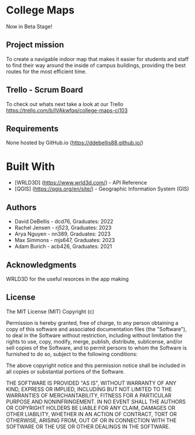 # College Maps



Now in Beta Stage!

## Project mission
To create a navigable indoor map that makes it easier for students and staff to find their way around the inside of campus buildings, providing the best routes for the most efficient time.

## Trello - Scrum Board
To check out whats next take a look at our Trello
https://trello.com/b/IVAkwfqq/college-maps-ci103

## Requirements 
None hosted by GitHub.io (https://ddebellis88.github.io/)

# Built With
* [WRLD3D] (https://www.wrld3d.com/) - API Reference
* [QGIS] (https://qgis.org/en/site/) - Geographic Information System (GIS)

## Authors
* David DeBellis - dcd76, Graduates: 2022
* Rachel Jensen - rj523, Graduates: 2023
* Arya Nguyen - nn389, Graduates: 2023
* Max Simmons - mjs647, Graduates: 2023
* Adam Burich - acb426, Graduates: 2021

## Acknowledgments
WRLD3D for the useful resorces in the app making

## License

The MIT License (MIT) Copyright (c)

Permission is hereby granted, free of charge, to any person obtaining a copy of this software and associated documentation files (the "Software"), to deal in the Software without restriction, including without limitation the rights to use, copy, modify, merge, publish, distribute, sublicense, and/or sell copies of the Software, and to permit persons to whom the Software is furnished to do so, subject to the following conditions:

The above copyright notice and this permission notice shall be included in all copies or substantial portions of the Software.

THE SOFTWARE IS PROVIDED "AS IS", WITHOUT WARRANTY OF ANY KIND, EXPRESS OR IMPLIED, INCLUDING BUT NOT LIMITED TO THE WARRANTIES OF MERCHANTABILITY, FITNESS FOR A PARTICULAR PURPOSE AND NONINFRINGEMENT. IN NO EVENT SHALL THE AUTHORS OR COPYRIGHT HOLDERS BE LIABLE FOR ANY CLAIM, DAMAGES OR OTHER LIABILITY, WHETHER IN AN ACTION OF CONTRACT, TORT OR OTHERWISE, ARISING FROM, OUT OF OR IN CONNECTION WITH THE SOFTWARE OR THE USE OR OTHER DEALINGS IN THE SOFTWARE.
